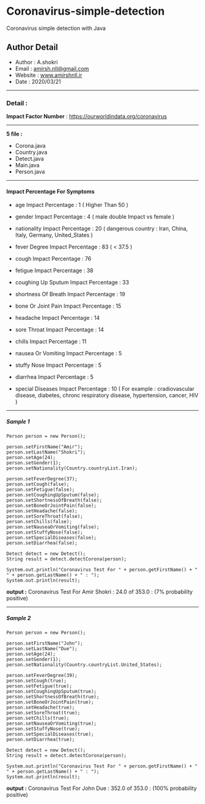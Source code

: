 # Coronavirus-simple-detection
Coronavirus simple detection with Java

## Author Detail
* Author 	: A.shokri
* Email 	: amirsh.nll@gmail.com
* Website : www.amirshnll.ir
* Date 	: 2020/03/21

** **

### Detail :
**Impact Factor Number** : https://ourworldindata.org/coronavirus

** **

**5 file :**
* Corona.java
* Country.java
* Detect.java
* Main.java
* Person.java

** **

#### Impact Percentage For Symptoms
* age Impact Percentage : 1 ( Higher Than 50 )
* gender Impact Percentage : 4 ( male double Impact vs female )
* nationality Impact Percentage : 20 ( dangerous country : Iran, China, Italy, Germany, United_States )

* fever Degree Impact Percentage : 83 ( < 37.5 )
* cough Impact Percentage : 76
* fetigue Impact Percentage : 38
* coughing Up Sputum Impact Percentage : 33
* shortness Of Breath Impact Percentage : 19
* bone Or Joint Pain Impact Percentage : 15
* headache Impact Percentage : 14
* sore Throat Impact Percentage : 14
* chills Impact Percentage : 11
* nausea Or Vomiting Impact Percentage : 5
* stuffy Nose Impact Percentage : 5
* diarrhea Impact Percentage : 5
* special Diseases Impact Percentage : 10 ( For example : cradiovascular disease, diabetes, chronc respiratory disease, hypertension, cancer, HIV )

** **

##### Sample 1
```
Person person = new Person();

person.setFirstName("Amir");
person.setLastName("Shokri");
person.setAge(24);
person.setGender(1);
person.setNationality(Country.countryList.Iran);

person.setFeverDegree(37);
person.setCough(false);
person.setFetigue(false);
person.setCoughingUpSputum(false);
person.setShortnessOfBreath(false);
person.setBoneOrJointPain(false);
person.setHeadache(false);
person.setSoreThroat(false);
person.setChills(false);
person.setNauseaOrVomiting(false);
person.setStuffyNose(false);
person.setSpecialDiseases(false);
person.setDiarrhea(false);

Detect detect = new Detect();
String result = detect.detectCorona(person);

System.out.println("Coronavirus Test For " + person.getFirstName() + " " + person.getLastName() + " : ");
System.out.println(result);
```

**output :** Coronavirus Test For Amir Shokri : 24.0 of 353.0 : (7% probability positive)

** **

##### Sample 2
```
Person person = new Person();

person.setFirstName("John");
person.setLastName("Due");
person.setAge(24);
person.setGender(1);
person.setNationality(Country.countryList.United_States);

person.setFeverDegree(39);
person.setCough(true);
person.setFetigue(true);
person.setCoughingUpSputum(true);
person.setShortnessOfBreath(true);
person.setBoneOrJointPain(true);
person.setHeadache(true);
person.setSoreThroat(true);
person.setChills(true);
person.setNauseaOrVomiting(true);
person.setStuffyNose(true);
person.setSpecialDiseases(true);
person.setDiarrhea(true);

Detect detect = new Detect();
String result = detect.detectCorona(person);

System.out.println("Coronavirus Test For " + person.getFirstName() + " " + person.getLastName() + " : ");
System.out.println(result);

```
**output :** Coronavirus Test For John Due : 352.0 of 353.0 : (100% probability positive)
